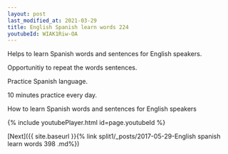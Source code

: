 ```yaml
---
layout: post
last_modified_at: 2021-03-29
title: English Spanish learn words 224 
youtubeId: WIAK1Riw-OA
---
```

 
 
Helps to learn Spanish words and sentences for English speakers.

Opportunitiy to repeat the words sentences. 

Practice Spanish language. 
 
10 minutes practice every day. 
 
How to learn Spanish words and sentences for English speakers 
 
{% include youtubePlayer.html id=page.youtubeId %}
 
 
[Next]({{ site.baseurl }}{% link  split1/_posts/2017-05-29-English spanish learn words 398 .md%})
 

